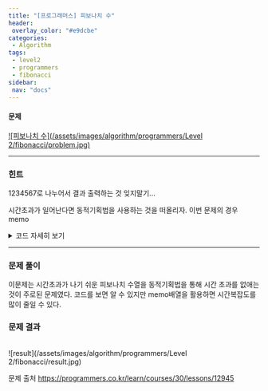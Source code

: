 ```yaml
---
title: "[프로그래머스] 피보나치 수"
header:
 overlay_color: "#e9dcbe"
categories:
 - Algorithm
tags:
 - level2
 - programmers
 - fibonacci
sidebar:
 nav: "docs"
---
```

<script type="text/javascript" 
src="https://cdn.mathjax.org/mathjax/latest/MathJax.js?config=TeX-AMS_HTML">
</script>

#### 문제
[![피보나치 수](/assets/images/algorithm/programmers/Level 2/fibonacci/problem.jpg)](https://programmers.co.kr/learn/courses/30/lessons/12945)
 
 -------

### 힌트

 1234567로 나누어서 결과 출력하는 것 잊지말기...

 시간초과가 일어난다면 동적기획법을 사용하는 것을 떠올리자. 이번 문제의 경우 memo

 <details>
 <summary>코드 자세히 보기</summary>
 <div markdown="1">

```cpp
#include <iostream>
#include <vector>
using namespace std;
vector<int> memo(100001, 0);
int solution(int n)
{
 if (n <= 1)
  return n;
 if (memo[n] > 0)
  return memo[n];
 return memo[n] = (solution(n - 1) + solution(n - 2)) % 1234567;
}
int main(void)
{
 int n;
 cin >> n;
 cout << solution(n);
 return 0;
}
 ```
 </div>
 </details>

------

### 문제 풀이

이문제는 시간초과가 나기 쉬운 피보나치 수열을 동적기획법을 통해 시간 초과를 없애는 것이 주로된 문제였다. 코드를 보면 알 수 있지만 memo배열을 활용하면 시간복잡도를 많이 줄일 수 있다.
  

### 문제 결과
<br>
![result](/assets/images/algorithm/programmers/Level 2/fibonacci/result.jpg)

문제 출처
<https://programmers.co.kr/learn/courses/30/lessons/12945>
